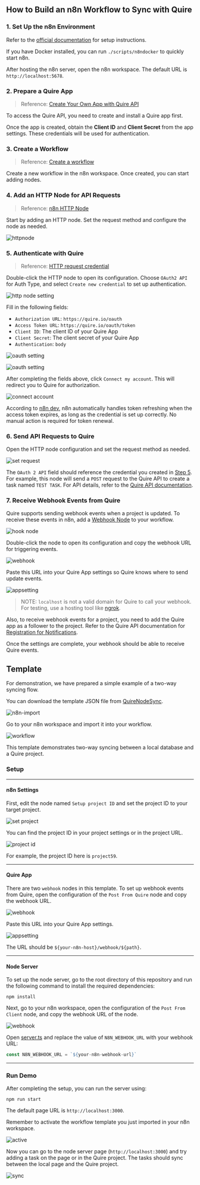 ## How to Build an n8n Workflow to Sync with Quire

### 1. Set Up the n8n Environment

Refer to the [official documentation](https://docs.n8n.io/hosting/) for setup instructions.

If you have Docker installed, you can run `./scripts/n8ndocker` to quickly start n8n.

After hosting the n8n server, open the n8n workspace. The default URL is `http://localhost:5678`.

### 2. Prepare a Quire App

> Reference: [Create Your Own App with Quire API](https://quire.io/blog/p/Create-Your-Quire-App-with-Quire-API.html)

To access the Quire API, you need to create and install a Quire app first.

Once the app is created, obtain the **Client ID** and **Client Secret** from the app settings. These credentials will be used for authentication.

### 3. Create a Workflow

> Reference: [Create a workflow](https://docs.n8n.io/workflows/create/)

Create a new workflow in the n8n workspace. Once created, you can start adding nodes.

### 4. Add an HTTP Node for API Requests

> Reference: [n8n HTTP Node](https://docs.n8n.io/integrations/builtin/core-nodes/n8n-nodes-base.httprequest/)

Start by adding an HTTP node. Set the request method and configure the node as needed.

![httpnode](./imgs/add-http-node.png)

### 5. Authenticate with Quire

> Reference: [HTTP request credential](https://docs.n8n.io/integrations/builtin/credentials/httprequest/#using-bearer-auth)

Double-click the HTTP node to open its configuration. Choose `OAuth2 API` for Auth Type, and select `Create new credential` to set up authentication.

![http node setting](./imgs/n8n-set-oauth.png)

Fill in the following fields:

- `Authorization URL`: `https://quire.io/oauth`
- `Access Token URL`: `https://quire.io/oauth/token`
- `Client ID`: The client ID of your Quire App
- `Client Secret`: The client secret of your Quire App
- `Authentication`: `body`

![oauth setting](./imgs/n8n-oauth-setting-1.png)

![oauth setting](./imgs/n8n-oauth-setting-2.png)

After completing the fields above, click `Connect my account`. This will redirect you to Quire for authorization.

![connect account](./imgs/connect-account.png)

According to [n8n dev](https://apin8n.com/d/47-can-i-use-oauth2-apis-with-n8n), n8n automatically handles token refreshing when the access token expires, as long as the credential is set up correctly. No manual action is required for token renewal.

### 6. Send API Requests to Quire

Open the HTTP node configuration and set the request method as needed.

![set request](./imgs/set-http-request.png)

The `OAuth 2 API` field should reference the credential you created in [Step 5](#5-authenticate-with-quire). For example, this node will send a `POST` request to the Quire API to create a task named `TEST TASK`. For API details, refer to the [Quire API documentation](https://quire.io/dev/api/).

### 7. Receive Webhook Events from Quire

Quire supports sending webhook events when a project is updated. To receive these events in n8n, add a [Webhook Node](https://docs.n8n.io/integrations/builtin/core-nodes/n8n-nodes-base.webhook/) to your workflow.

![hook node](./imgs/n8n-hook-node.png)

Double-click the node to open its configuration and copy the webhook URL for triggering events.

![webhook](./imgs/n8n-webhook.png)

Paste this URL into your Quire App settings so Quire knows where to send update events.

![appsetting](./imgs/quire-appsetting.png)

> NOTE: `localhost` is not a valid domain for Quire to call your webhook. For testing, use a hosting tool like [ngrok](https://ngrok.com/).

Also, to receive webhook events for a project, you need to add the Quire app as a follower to the project. Refer to the Quire API documentation for [Registration for Notifications](https://quire.io/dev/api/#registration-for-notifications).

Once the settings are complete, your webhook should be able to receive Quire events.

## Template

For demonstration, we have prepared a simple example of a two-way syncing flow.

You can download the template JSON file from [QuireNodeSync](./n8n-template/QuireNodeSync.json).

![n8n-import](./imgs/n8n-import-template.png)

Go to your n8n workspace and import it into your workflow.

![workflow](./imgs/workflow-template.png)

This template demonstrates two-way syncing between a local database and a Quire project.

### Setup
---

#### n8n Settings

First, edit the node named `Setup project ID` and set the project ID to your target project.

![set project](./imgs/setprojectid.png)

You can find the project ID in your project settings or in the project URL.

![project id](./imgs/whereprojectid.png)

For example, the project ID here is `project59`.

---

#### Quire App

There are two `webhook` nodes in this template. To set up webhook events from Quire, open the configuration of the `Post From Quire` node and copy the webhook URL.

![webhook](./imgs/n8n-webhook.png)

Paste this URL into your Quire App settings.

![appsetting](./imgs/quire-appsetting.png)

The URL should be `${your-n8n-host}/webhook/${path}`.

---

#### Node Server

To set up the node server, go to the root directory of this repository and run the following command to install the required dependencies:

```
npm install
```

Next, go to your n8n workspace, open the configuration of the `Post From Client` node, and copy the webhook URL of the node.

![webhook](./imgs/n8n-webhook.png)

Open [server.ts](./demo/server.ts) and replace the value of `N8N_WEBHOOK_URL` with your webhook URL:

```ts
const N8N_WEBHOOK_URL = `${your-n8n-webhook-url}`
```

---

### Run Demo

After completing the setup, you can run the server using:
```
npm run start
```

The default page URL is `http://localhost:3000`.

Remember to activate the workflow template you just imported in your n8n workspace.

![active](./imgs/n8n-active.png)

Now you can go to the node server page (`http://localhost:3000`) and try adding a task on the page or in the Quire project. The tasks should sync between the local page and the Quire project.

![sync](./imgs/2waysync.png)
